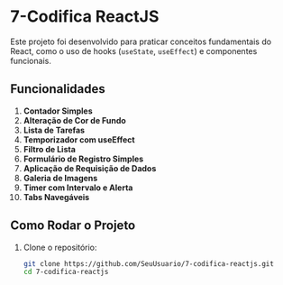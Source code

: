 # 7-Codifica ReactJS

Este projeto foi desenvolvido para praticar conceitos fundamentais do React, como o uso de hooks (`useState`, `useEffect`) e componentes funcionais.

## Funcionalidades

1. **Contador Simples**  
2. **Alteração de Cor de Fundo**  
3. **Lista de Tarefas**  
4. **Temporizador com useEffect**  
5. **Filtro de Lista**  
6. **Formulário de Registro Simples**  
7. **Aplicação de Requisição de Dados**  
8. **Galeria de Imagens**  
9. **Timer com Intervalo e Alerta**  
10. **Tabs Navegáveis**

## Como Rodar o Projeto

1. Clone o repositório:
   ```bash
   git clone https://github.com/SeuUsuario/7-codifica-reactjs.git
   cd 7-codifica-reactjs
